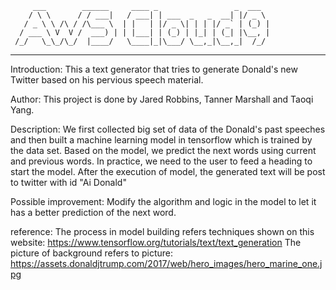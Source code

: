          ___        ______     ____ _                 _  ___  
        / \ \      / / ___|   / ___| | ___  _   _  __| |/ _ \ 
       / _ \ \ /\ / /\___ \  | |   | |/ _ \| | | |/ _` | (_) |
      / ___ \ V  V /  ___) | | |___| | (_) | |_| | (_| |\__, |
     /_/   \_\_/\_/  |____/   \____|_|\___/ \__,_|\__,_|  /_/ 
 ----------------------------------------------------------------- 


Introduction: 
    This a text generator that tries to generate Donald's new Twitter based on his pervious speech material.
    
Author:
    This project is done by Jared Robbins, Tanner Marshall and Taoqi Yang.
    
Description:
    We first collected big set of data of the Donald's past speeches and then built a machine learning model in tensorflow which is trained by 
the data set. Based on the model, we predict the next words using current and previous words. 
    In practice, we need to the user to feed a heading to start the model. After the execution of model, the generated text will be post to
twitter with id "Ai Donald" 

Possible improvement:
    Modify the algorithm and logic in the model to let it has a better prediction of the next word.
    
    
reference:
    The process in model building refers techniques shown on this website: https://www.tensorflow.org/tutorials/text/text_generation
    The picture of background refers to picture: https://assets.donaldjtrump.com/2017/web/hero_images/hero_marine_one.jpg
    